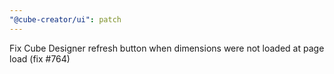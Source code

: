 ```yaml
---
"@cube-creator/ui": patch
---
```


Fix Cube Designer refresh button when dimensions were not loaded at page load (fix #764)
